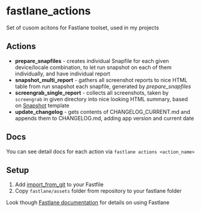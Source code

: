 # fastlane_actions
Set of cusom acitons for Fastlane toolset, used in my projects

## Actions
* __prepare_snapfiles__ - creates individual Snapfile for each given device/locale combination, to let run snapshot on each of them individually, and have individual report 
* __snapshot_multi_report__ - gathers all screenshot reports to nice HTML table from run snapshot each snapfile, generated by _prepare_snapfiles_
* __screengrab_single_report__ - collects all screenshots, taken by `screengrab` in given directory into nice looking HTML summary, based on [Snapshot](https://github.com/fastlane/fastlane/tree/master/snapshot) template
* __update_changelog__ - gets contents of CHANGELOG_CURRENT.md and appends them to CHANGELOG.md, adding app version and current date

## Docs
You can see detail docs for each action via `fastlane actions <action_name>`

## Setup
1. Add [import_from_git](https://github.com/SemenovAlexander/fastlane_actions/) to your Fastfile
2. Copy `fastlane/assets` folder from repository to your fastlane folder

Look though [Fastlane documentation](https://github.com/fastlane/fastlane/blob/master/fastlane/docs/README.md) for details on using Fastlane

